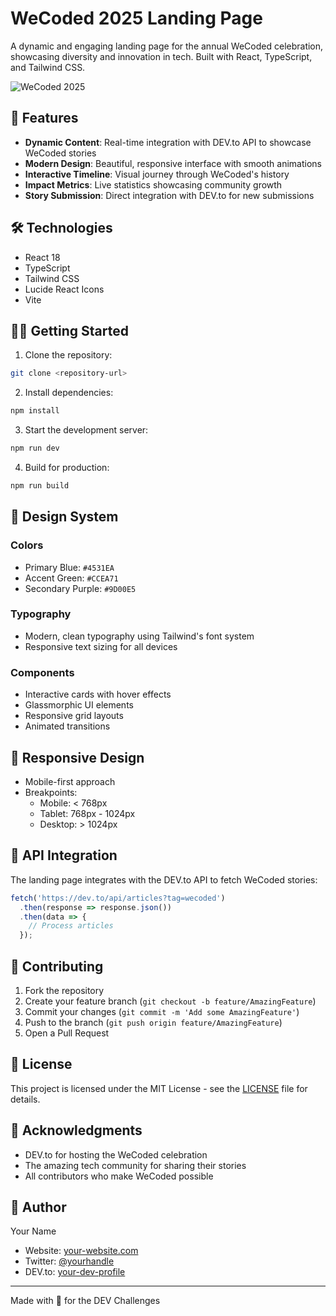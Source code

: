 # WeCoded 2025 Landing Page

A dynamic and engaging landing page for the annual WeCoded celebration, showcasing diversity and innovation in tech. Built with React, TypeScript, and Tailwind CSS.

![WeCoded 2025](./hero-section.png)

## 🚀 Features

- **Dynamic Content**: Real-time integration with DEV.to API to showcase WeCoded stories
- **Modern Design**: Beautiful, responsive interface with smooth animations
- **Interactive Timeline**: Visual journey through WeCoded's history
- **Impact Metrics**: Live statistics showcasing community growth
- **Story Submission**: Direct integration with DEV.to for new submissions

## 🛠️ Technologies

- React 18
- TypeScript
- Tailwind CSS
- Lucide React Icons
- Vite

## 🏃‍♂️ Getting Started

1. Clone the repository:
```bash
git clone <repository-url>
```

2. Install dependencies:
```bash
npm install
```

3. Start the development server:
```bash
npm run dev
```

4. Build for production:
```bash
npm run build
```

## 🎨 Design System

### Colors
- Primary Blue: `#4531EA`
- Accent Green: `#CCEA71`
- Secondary Purple: `#9D00E5`

### Typography
- Modern, clean typography using Tailwind's font system
- Responsive text sizing for all devices

### Components
- Interactive cards with hover effects
- Glassmorphic UI elements
- Responsive grid layouts
- Animated transitions

## 📱 Responsive Design

- Mobile-first approach
- Breakpoints:
  - Mobile: < 768px
  - Tablet: 768px - 1024px
  - Desktop: > 1024px

## 🔄 API Integration

The landing page integrates with the DEV.to API to fetch WeCoded stories:
```typescript
fetch('https://dev.to/api/articles?tag=wecoded')
  .then(response => response.json())
  .then(data => {
    // Process articles
  });
```

## 🤝 Contributing

1. Fork the repository
2. Create your feature branch (`git checkout -b feature/AmazingFeature`)
3. Commit your changes (`git commit -m 'Add some AmazingFeature'`)
4. Push to the branch (`git push origin feature/AmazingFeature`)
5. Open a Pull Request

## 📄 License

This project is licensed under the MIT License - see the [LICENSE](LICENSE) file for details.

## 🙏 Acknowledgments

- DEV.to for hosting the WeCoded celebration
- The amazing tech community for sharing their stories
- All contributors who make WeCoded possible

## 👤 Author

Your Name
- Website: [your-website.com](https://your-website.com)
- Twitter: [@yourhandle](https://twitter.com/yourhandle)
- DEV.to: [your-dev-profile](https://dev.to/your-profile)

---

Made with 💜 for the DEV Challenges